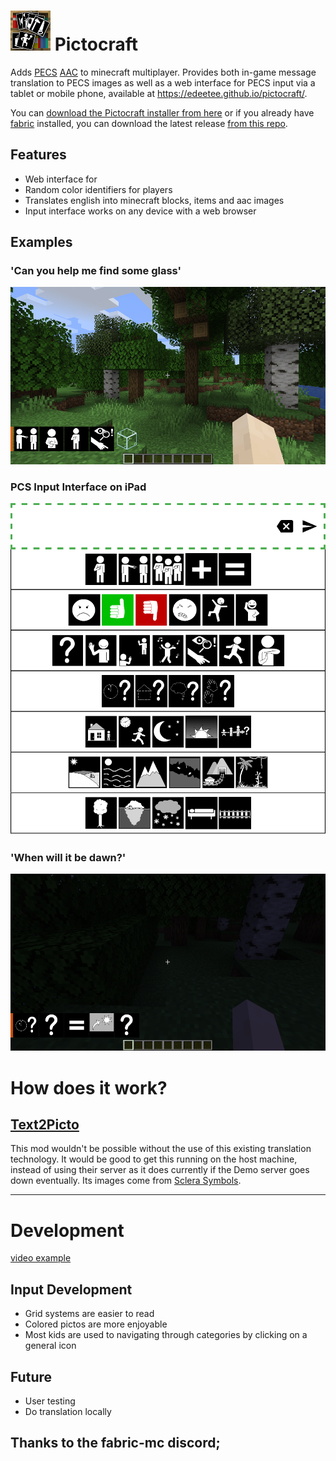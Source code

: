 # ![logo](https://github.com/edeetee/pictocraft/raw/master/src/main/resources/assets/modid/icon.png) Pictocraft



Adds [PECS](https://en.wikipedia.org/wiki/Picture_exchange_communication_system) [AAC](https://en.wikipedia.org/wiki/Augmentative_and_alternative_communication) to minecraft multiplayer. Provides both in-game message translation to PECS images as well as a web interface for PECS input via a tablet or mobile phone, available at https://edeetee.github.io/pictocraft/.

You can [download the Pictocraft installer from here](https://github.com/edeetee/pictocraft-installer/blob/master/README.md) or if you already have [fabric](https://fabricmc.net/) installed, you can download the latest release [from this repo](https://github.com/edeetee/pictocraft/releases).


## Features
- Web interface for
- Random color identifiers for players
- Translates english into minecraft blocks, items and aac images
- Input interface works on any device with a web browser

## Examples
### 'Can you help me find some glass'
![example1](https://github.com/edeetee/pictocraft/raw/master/images/2019-06-13_17.53.45.png)
### PCS Input Interface on iPad
![example2](https://github.com/edeetee/pictocraft/raw/master/images/inputScreenshot.png)
### 'When will it be dawn?'
![example2](https://github.com/edeetee/pictocraft/raw/master/images/2019-06-13_17.57.58.png)

# How does it work?
## [Text2Picto](http://picto.ccl.kuleuven.be/index.php)
This mod wouldn't be possible without the use of this existing translation technology.
It would be good to get this running on the host machine, instead of using their server as it does currently if the Demo server goes down eventually.
Its images come from [Sclera Symbols](https://sclera.be/en/vzw/home).

----

# Development

[video example](https://photos.app.goo.gl/rG3nujY5LnPR7PsF8)

## Input Development

- Grid systems are easier to read
- Colored pictos are more enjoyable
- Most kids are used to navigating through categories by clicking on a general icon

## Future
- User testing
- Do translation locally

## Thanks to the fabric-mc discord;
